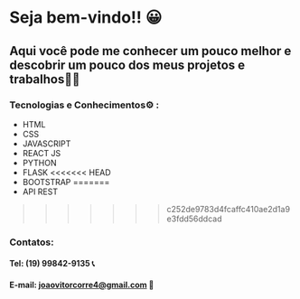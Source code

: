# Seja bem-vindo!! 😀

## Aqui você pode me conhecer um pouco melhor e descobrir um pouco dos meus projetos e trabalhos🙋‍♂️

### Tecnologias e Conhecimentos⚙️ :
- HTML
- CSS
- JAVASCRIPT
- REACT JS
- PYTHON
- FLASK
<<<<<<< HEAD
- BOOTSTRAP
=======
- API REST
>>>>>>> c252de9783d4fcaffc410ae2d1a9e3fdd56ddcad

### Contatos:

#### Tel: (19) 99842-9135 📞
#### E-mail: joaovitorcorre4@gmail.com 📧

